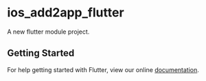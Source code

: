 # ios_add2app_flutter

A new flutter module project.

## Getting Started

For help getting started with Flutter, view our online
[documentation](https://flutter.dev/).
